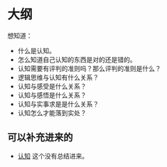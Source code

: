 
# 大纲


想知道：

- 什么是认知。
- 怎么知道自己认知的东西是对的还是错的。
- 认知需要有评判的准则吗？那么评判的准则是什么？
- 逻辑思维与认知有什么关系？
- 认知与感受是什么关系？
- 认知与感悟是什么关系？
- 认知与实事求是是什么关系？
- 认知怎么才能落到实处？



## 可以补充进来的

- [认知](https://zh.wikipedia.org/wiki/%E8%AA%8D%E7%9F%A5) 这个没有总结进来。
